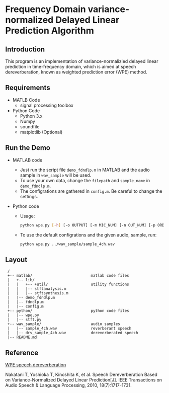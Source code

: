 # Frequency Domain variance-normalized Delayed Linear Prediction Algorithm

## Introduction
This program is an implementation of variance-normalizied delayed linear prediction in time-frequency domain, which is aimed at speech dereverberation, known as weighted prediction error (WPE) method.


## Requirements
- MATLB Code
  - signal processing toolbox
- Python Code
  - Python 3.x
  - Numpy
  - soundfile
  - matplotlib (Optional) 

## Run the Demo
- MATLAB code
  - Just run the script file `demo_fdndlp.m` in MATLAB and the audio sample in `wav_sample` will be used.
  - To use your own data, change the `filepath` and `sample_name` in `demo_fdndlp.m`.
  - The configrations are gathered in `config.m`. Be careful to change the settings.

- Python code

  - Usage:
    ```bash
    python wpe.py [-h] [-o OUTPUT] [-m MIC_NUM] [-n OUT_NUM] [-p ORDER] filename
    ```
  - To use the default configrations and the given audio, sample, run:
    ```bash
    python wpe.py ../wav_sample/sample_4ch.wav
    ```

## Layout
```
 /
 +-- matlab/                          matlab code files
 |   +-- lib/
 |   |   +-- +util/                   utility functions
 |   |   |-- stftanalysis.m           
 |   |   |-- stftsynthesis.m
 |   |-- demo_fdndlp.m
 |   |-- fdndlp.m
 |   |-- config.m
 +-- python/                          python code files
 |   |-- wpe.py
 |   |-- stft.py
 +-- wav_sample/                      audio samples
 |   |-- sample_4ch.wav               reverberant speech
 |   |-- drv_sample_4ch.wav           dereverberated speech
 |-- README.md
```


## Reference

[WPE speech dereverberation](http://www.kecl.ntt.co.jp/icl/signal/wpe/)

 Nakatani T, Yoshioka T, Kinoshita K, et al. Speech Dereverberation Based on Variance-Normalized Delayed Linear Prediction[J]. IEEE Transactions on Audio Speech & Language Processing, 2010, 18(7):1717-1731.